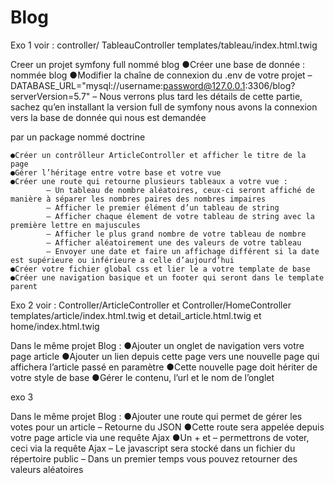 # Blog
Exo 1 
voir :  controller/ TableauController
        templates/tableau/index.html.twig


Creer un projet symfony full nommé blog
●Créer une base de donnée : nommée blog
●Modifier la chaîne de connexion du .env de votre projet
– DATABASE_URL="mysql://username:password@127.0.0.1:3306/blog?serverVersion=5.7"
– Nous verrons plus tard les détails de cette partie, sachez qu’en installant la version full de symfony nous avons la connexion vers la base de donnée qui nous est demandée 

par un package nommé doctrine

    ●Créer un contrôlleur ArticleController et afficher le titre de la page
    ●Gérer l’héritage entre votre base et votre vue
    ●Créer une route qui retourne plusieurs tableaux a votre vue :
            – Un tableau de nombre aléatoires, ceux-ci seront affiché de manière à séparer les nombres paires des nombres impaires
            – Afficher le premier élément d’un tableau de string
            – Afficher chaque élement de votre tableau de string avec la première lettre en majuscules
            – Afficher le plus grand nombre de votre tableau de nombre
            – Afficher aléatoirement une des valeurs de votre tableau
            – Envoyer une date et faire un affichage différent si la date est supérieure ou inférieure a celle d’aujourd’hui
    ●Créer votre fichier global css et lier le a votre template de base
    ●Créer une navigation basique et un footer qui seront dans le template parent

Exo 2 
voir : Controller/ArticleController et Controller/HomeController
        templates/article/index.html.twig et detail_article.html.twig et home/index.html.twig

Dans le même projet Blog :
●Ajouter un onglet de navigation vers votre page article
●Ajouter un lien depuis cette page vers une nouvelle page qui 
affichera l’article passé en paramètre
●Cette nouvelle page doit hériter de votre style de base
●Gérer le contenu, l’url et le nom de l’onglet


exo 3 


Dans le même projet Blog :
    ●Ajouter une route qui permet de gérer les votes pour un article
        – Retourne du JSON
    ●Cette route sera appelée depuis votre page article via une requête Ajax 
    ●Un + et – permettrons de voter, ceci via la requête Ajax
        – Le javascript sera stocké dans un fichier du répertoire public
        – Dans un premier temps vous pouvez retourner des valeurs aléatoires
